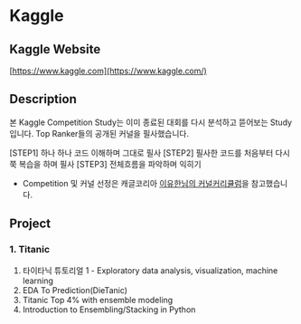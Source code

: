 # Kaggle


## Kaggle Website

[https://www.kaggle.com](https://www.kaggle.com/)

## Description

본 Kaggle Competition Study는 이미 종료된 대회를 다시 분석하고 뜯어보는 Study입니다. 
Top Ranker들의 공개된 커널을 필사했습니다. 

[STEP1] 
하나 하나 코드 이해하며 그대로 필사
[STEP2]
필사한 코드를 처음부터 다시 쭉 복습을 하며 필사
[STEP3]
전체흐름을 파악하며 익히기

- Competition 및 커널 선정은 캐글코리아 [이유한님의 커널커리큘럼](https://aifrenz.github.io/present_file/커널커리큘럼.pdf)을 참고했습니다.

## Project

### 1. Titanic
1. 타이타닉 튜토리얼 1 - Exploratory data analysis, visualization, machine learning
2. EDA To Prediction(DieTanic)
3. Titanic Top 4% with ensemble modeling
4. Introduction to Ensembling/Stacking in Python
